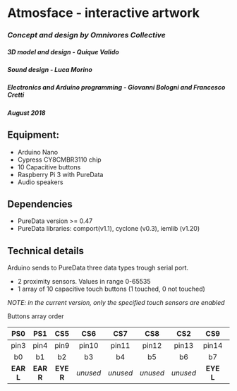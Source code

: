 # Atmosface - interactive artwork
### *Concept and design by Omnivores Collective*
##### *3D model and design - Quique Valido*
##### *Sound design - Luca Morino*
##### *Electronics and Arduino programming - Giovanni Bologni and Francesco Cretti*
##### *August 2018*

## Equipment:
* Arduino Nano
* Cypress CY8CMBR3110 chip
* 10 Capacitive buttons
* Raspberry Pi 3 with PureData
* Audio speakers

## Dependencies
* PureData version >= 0.47
* PureData libraries: comport(v1.1), cyclone (v0.3), iemlib (v1.20)

## Technical details
Arduino sends to PureData three data types trough serial port.
* 2 proximity sensors. Values in range 0-65535
* 1 array of 10 capacitive touch buttons (1 touched, 0 not touched)

_NOTE: in the current version, only the specified touch sensors are enabled_

Buttons array order

PS0 | PS1 | CS5 | CS6 | CS7 | CS8 | CS2 | CS9 | CS3 | CS4
:---: | :---: | :---: | :---: | :---: | :---: | :---: | :---: | :---: | :---:
pin3 | pin4 | pin9 | pin10 | pin11 | pin12 | pin13 | pin14 | pin15 | pin16
b0  | b1 | b2 | b3  | b4  | b5  | b6  | b7  | b8  | b9
**EAR L** | **EAR R** | **EYE R** | _unused_ |  _unused_ | _unused_ | _unused_ | **EYE L** | _unused_ |  _unused_ |
